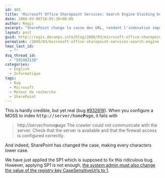 ```yaml
---
id: 485
title: 'Microsoft Office Sharepoint Services: Search Engine blocking bug'
date: 2008-03-06T18:05:38+00:00
author: Régis
excerpt: "SharePoint change la casse des URL, rendant l'indexation impossible. Le SP1 corrige ce bug."
layout: post
guid: http://regis.decamps.info/blog/2008/03/microsoft-office-sharepoint-services-search-engine-blocking-bug/
permalink: /2008/03/microsoft-office-sharepoint-services-search-engine-blocking-bug/
tmac_last_id:
  - ""
dsq_thread_id:
  - "591983130"
categories:
  - English
  - Informatique
tags:
  - Bug
  - Microsoft
  - Moteur de recherche
  - SharePoint
---
```

This is hardly credible, but yet real (bug [#932619](http://support.microsoft.com/kb/932619)). When you configure a MOSS to index <tt>http://server/home<b>P</b>age</tt>, it fails with 

> http://server/home**p**age The crawler could not communicate with the server. Check that the server is available and that the firewall access is configured correctly.

And indeed, SharePoint has changed the case, making every characters lower case.

We have just applied the SP1 which is supposed to fix this ridiculous bug. However, applying SP1 is not enough, [the system admin must also change the value of the registry key CaseSensitiveUrls to 1](http://sharepointsearch.com/cs/blogs/enterprisesearch/archive/2008/01/26/crawling-case-sensitive-web-content-in-sharepoint-server-2007-and-search-server-2008.aspx).